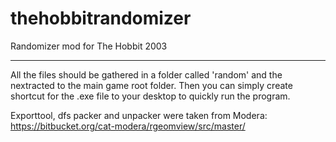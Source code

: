 # thehobbitrandomizer
Randomizer mod for The Hobbit 2003

-------------------------------------------
All the files should be gathered in a folder called 'random' and the nextracted to the main game root folder. 
Then you can simply create shortcut for the .exe file to your desktop to quickly run the program.

Exporttool, dfs packer and unpacker were taken from Modera: 
https://bitbucket.org/cat-modera/rgeomview/src/master/
